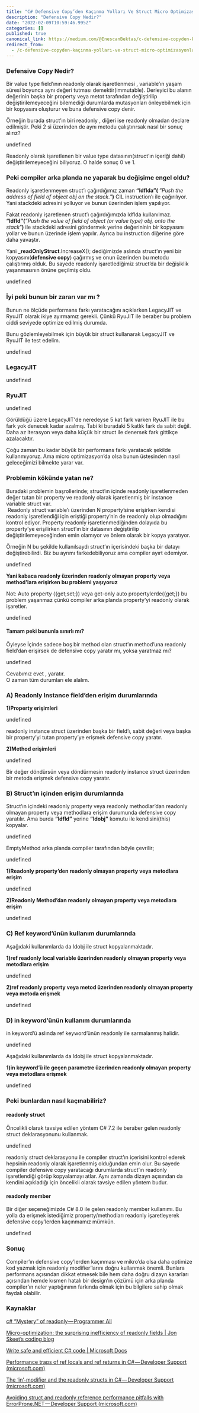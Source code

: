 ```yaml
---
title: "C# Defensive Copy’den Kaçınma Yolları Ve Struct Micro Optimizasyonları"
description: "Defensive Copy Nedir?"
date: "2022-02-09T10:59:46.995Z"
categories: []
published: true
canonical_link: https://medium.com/@EnescanBektas/c-defensive-copyden-ka%C3%A7%C4%B1nma-yollar%C4%B1-ve-struct-micro-optimizasyonlar%C4%B1-d40641b5e85a
redirect_from:
  - /c-defensive-copyden-kaçınma-yolları-ve-struct-micro-optimizasyonları-d40641b5e85a
---
```


### Defensive Copy Nedir?

Bir value type field’ının readonly olarak işaretlenmesi , variable’ın yaşam süresi boyunca aynı değeri tutması demektir(immutable). Derleyici bu alanın değerinin başka bir property veya metot tarafından değiştirilip değiştirilemeyeceğini bilemediği durumlarda mutasyonları önleyebilmek için bir kopyasını oluşturur ve buna defensive copy denir.

Örneğin burada struct’ın biri readonly , diğeri ise readonly olmadan declare edilmiştir. Peki 2 si üzerinden de aynı metodu çalıştırırsak nasıl bir sonuç alırız?

undefined

Readonly olarak işaretlenen bir value type datasının(struct’ın içeriği dahil) değiştirilemeyeceğini biliyoruz. O halde sonuç 0 ve 1.

### Peki compiler arka planda ne yaparak bu değişime engel oldu?

Readonly işaretlenmeyen struct’ı çağırdığımız zaman **“ldflda”(** ”_Push the address of field of object obj on the stack._”**)** CIL instruction’ı ile çağırılıyor. Yani stackdeki adresini yolluyor ve bunun üzerinden işlem yapılıyor.

Fakat readonly işaretlenen struct’ı çağırdığımızda ldflda kullanılmaz.   
**“ldfld”(**_”Push the value of field of object (or value type) obj, onto the stack_”**)** ile stackdeki adresini göndermek yerine değerininin bir kopyasını yollar ve bunun üzerinde işlem yapılır. Ayrıca bu instruction diğerine göre daha yavaştır.

Yani **\_readOnlyStruct**.IncreaseX(); dediğimizde aslında struct’ın yeni bir kopyasını(**defensive copy**) çağırmış ve onun üzerinden bu metodu çalıştırmış olduk. Bu sayede readonly işaretlediğimiz struct’da bir değişiklik yaşanmasının önüne geçilmiş oldu.

undefined

### İyi peki bunun bir zararı var mı ?

Bunun ne ölçüde performans farkı yaratacağını açıklarken LegacyJIT ve RyuJIT olarak ikiye ayırmamız gerekli. Çünkü RyuJIT ile beraber bu problem ciddi seviyede optimize edilmiş durumda.

Bunu gözlemleyebilmek için büyük bir struct kullanarak LegacyJIT ve RyuJIT ile test edelim.

undefined

### LegacyJIT

undefined

### RyuJIT

undefined

Görüldüğü üzere LegacyJIT'de neredeyse 5 kat fark varken RyuJIT ile bu fark yok denecek kadar azalmış. Tabi ki buradaki 5 katlık fark da sabit değil. Daha az iterasyon veya daha küçük bir struct ile denersek fark gittikçe azalacaktır.

Çoğu zaman bu kadar büyük bir performans farkı yaratacak şekilde kullanmıyoruz. Ama micro optimizasyon’da olsa bunun üstesinden nasıl geleceğimizi bilmekte yarar var.

### Problemin kökünde yatan ne?

Buradaki problemin başrollerinde; struct’ın içinde readonly işaretlenmeden değer tutan bir property ve readonly olarak işaretlenmiş bir instance variable struct var.   
 Readonly struct variable’ı üzerinden N property’sine erişirken kendisi readonly işaretlendiği için eriştiği property’nin de readonly olup olmadığını kontrol ediyor. Property readonly işaretlenmediğinden dolayıda bu property’ye erişilirken struct’ın bir datasının değiştirilip değiştirilemeyeceğinden emin olamıyor ve önlem olarak bir kopya yaratıyor.

Örneğin N bu şekilde kullanılsaydı struct’ın içerisindeki başka bir datayı değiştirebilirdi. Biz bu ayrımı farkedebiliyoruz ama compiler ayırt edemiyor.

undefined

**Yani kabaca readonly üzerinden readonly olmayan property veya method’lara erişirken bu problemi yaşıyoruz**

Not: Auto property ({get;set;}) veya get-only auto propertylerde({get;}) bu problem yaşanmaz çünkü compiler arka planda property’yi readonly olarak işaretler.

undefined

#### Tamam peki bununla sınırlı mı?

Öyleyse İçinde sadece boş bir method olan struct’ın method’una readonly field’dan erişirsek de defensive copy yaratır mı, yoksa yaratmaz mı?

undefined

Cevabımız evet , yaratır.   
O zaman tüm durumları ele alalım.

### **A) Readonly Instance field’den erişim durumlarında**

**1)Property erişimleri**

undefined

readonly instance struct üzerinden başka bir field’ı, sabit değeri veya başka bir property’yi tutan property’ye erişmek defensive copy yaratır.

**2)Method erişimleri**

undefined

Bir değer döndürsün veya döndürmesin readonly instance struct üzerinden bir metoda erişmek defensive copy yaratır.

### **B) Struct’ın içinden erişim durumlarında**

Struct’ın içindeki readonly property veya readonly methodlar’dan readonly olmayan property veya methodlara erişim durumunda defensive copy yaratılır. Ama burda **“ldfld”** yerine **“ldobj”** komutu ile kendisini(this) kopyalar.

undefined

EmptyMethod arka planda compiler tarafından böyle çevrilir;

undefined

**1)Readonly property’den readonly olmayan property veya metodlara erişim**

undefined

**2)Readonly Method’dan readonly olmayan property veya metodlara erişim**

undefined

### **C) Ref keyword’ünün kullanım durumlarında**

Aşağıdaki kullanımlarda da ldobj ile struct kopyalanmaktadır.

**1)ref readonly local variable üzerinden readonly olmayan property veya metodlara erişim**

undefined

**2)ref readonly property veya metod üzerinden readonly olmayan property veya metoda erişmek**

undefined

### **D) in keyword’ünün kullanım durumlarında**

in keyword’ü aslında ref keyword’ünün readonly ile sarmalanmış halidir.

undefined

Aşağıdaki kullanımlarda da ldobj ile struct kopyalanmaktadır.

**1)in keyword’ü ile geçen parametre üzerinden readonly olmayan property veya metodlara erişmek**

undefined

### Peki bunlardan nasıl kaçınabiliriz?

#### readonly struct

Öncelikli olarak tavsiye edilen yöntem C# 7.2 ile beraber gelen readonly struct deklarasyonunu kullanmak.

undefined

readonly struct deklarasyonu ile compiler struct’ın içerisini kontrol ederek hepsinin readonly olarak işaretlenmiş olduğundan emin olur. Bu sayede compiler defensive copy yaratacağı durumlarda struct’ın readonly işaretlendiği görüp kopyalamayı atlar. Aynı zamanda dizayn açısından da kendini açıkladığı için öncelikli olarak tavsiye edilen yöntem budur.

#### readonly member

Bir diğer seçeneğimizde C# 8.0 ile gelen readonly member kullanımı. Bu yolla da erişmek istediğimiz property/methodları readonly işaretleyerek defensive copy’lerden kaçınmamız mümkün.

undefined

### Sonuç

Compiler’ın defensive copy’lerden kaçınması ve mikro’da olsa daha optimize kod yazmak için readonly modifier’larını doğru kullanmak önemli. Bunlara performans açısından dikkat etmesek bile hem daha doğru dizayn kararları açısından hemde kısmen hatalı bir design’ın çözümü için arka planda compiler’ın neler yaptığınının farkında olmak için bu bilgilere sahip olmak faydalı olabilir.

### **Kaynaklar**

[c# “Mystery” of readonly — Programmer All](https://programmerall.com/article/1951107997/)

[Micro-optimization: the surprising inefficiency of readonly fields | Jon Skeet’s coding blog](https://codeblog.jonskeet.uk/2014/07/16/micro-optimization-the-surprising-inefficiency-of-readonly-fields/)

[Write safe and efficient C# code | Microsoft Docs](https://docs.microsoft.com/en-us/dotnet/csharp/write-safe-efficient-code#declare-immutable-structs-as-readonly)

[Performance traps of ref locals and ref returns in C# — Developer Support (microsoft.com)](https://devblogs.microsoft.com/premier-developer/performance-traps-of-ref-locals-and-ref-returns-in-c/)

[The ‘in’-modifier and the readonly structs in C# — Developer Support (microsoft.com)](https://devblogs.microsoft.com/premier-developer/the-in-modifier-and-the-readonly-structs-in-c/)

[Avoiding struct and readonly reference performance pitfalls with ErrorProne.NET — Developer Support (microsoft.com)](https://devblogs.microsoft.com/premier-developer/avoiding-struct-and-readonly-reference-performance-pitfalls-with-errorprone-net/)
